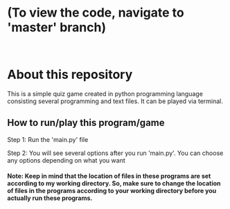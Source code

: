 # (To view the code, navigate to 'master' branch)
<br>

# About this repository
This is a simple quiz game created in python programming language consisting several programming and text files. It can be played via terminal.

## How to run/play this program/game

Step 1:
Run the 'main.py' file

Step 2:
You will see several options after you run 'main.py'. You can choose any options depending on what you want

#### Note: Keep in mind that the location of files in these programs are set according to my working directory. So, make sure to change the location of files in the programs according to your working directory before you actually run these programs.  
